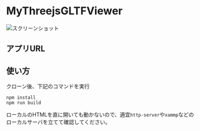 # MyThreejsGLTFViewer
![スクリーンショット](https://github.com/neletolus/MyThreejsGLTFViewer/assets/34951662/d9371c5f-4657-4085-ab3f-28258c7544d5)

## アプリURL

## 使い方
クローン後、下記のコマンドを実行
```
npm install
npm run build
```
ローカルのHTMLを直に開いても動かないので、適宜`http-server`や`xammp`などのローカルサーバを立てて確認してください。
